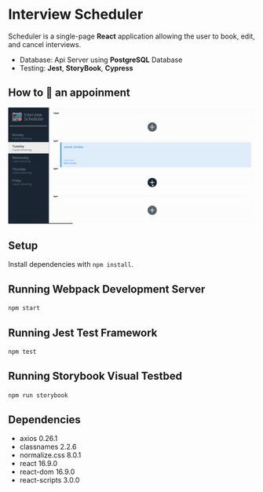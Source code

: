 # Interview Scheduler
Scheduler is a single-page **React** application allowing the user to book, edit, and cancel interviews. 

* Database: Api Server using **PostgreSQL** Database
* Testing: **Jest**, **StoryBook**, **Cypress** 


## How to 📖 an appoinment 

![](docs/scheduler_recording.gif)

## Setup

Install dependencies with `npm install`.

## Running Webpack Development Server

```sh
npm start
```

## Running Jest Test Framework

```sh
npm test
```

## Running Storybook Visual Testbed

```sh
npm run storybook
```
## Dependencies

  * axios 0.26.1 
  * classnames 2.2.6
  * normalize.css 8.0.1
  * react 16.9.0
  * react-dom 16.9.0
  * react-scripts 3.0.0
  